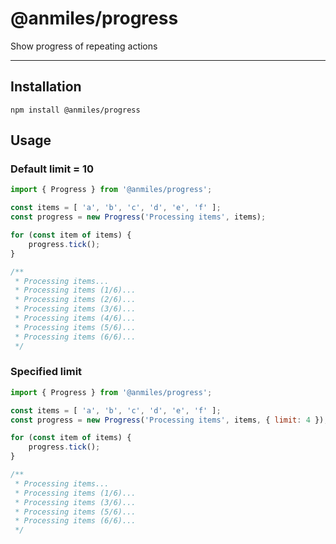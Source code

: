 # @anmiles/progress

Show progress of repeating actions

----

## Installation

`npm install @anmiles/progress`

## Usage

### Default limit = 10
```js
import { Progress } from '@anmiles/progress';

const items = [ 'a', 'b', 'c', 'd', 'e', 'f' ];
const progress = new Progress('Processing items', items);

for (const item of items) {
	progress.tick();
}

/**
 * Processing items...
 * Processing items (1/6)...
 * Processing items (2/6)...
 * Processing items (3/6)...
 * Processing items (4/6)...
 * Processing items (5/6)...
 * Processing items (6/6)...
 */
```

### Specified limit
```js
import { Progress } from '@anmiles/progress';

const items = [ 'a', 'b', 'c', 'd', 'e', 'f' ];
const progress = new Progress('Processing items', items, { limit: 4 });

for (const item of items) {
	progress.tick();
}

/**
 * Processing items...
 * Processing items (1/6)...
 * Processing items (3/6)...
 * Processing items (5/6)...
 * Processing items (6/6)...
 */
```
